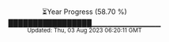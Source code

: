 <p align="center">
⏳Year Progress (58.70 %) <br>
█████████████████▁▁▁▁▁▁▁▁▁▁▁▁▁ <br>
<sub>Updated: Thu, 03 Aug 2023 06:20:11 GMT</sub>
</p>

